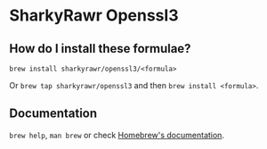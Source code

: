 # SharkyRawr Openssl3

## How do I install these formulae?

`brew install sharkyrawr/openssl3/<formula>`

Or `brew tap sharkyrawr/openssl3` and then `brew install <formula>`.

## Documentation

`brew help`, `man brew` or check [Homebrew's documentation](https://docs.brew.sh).
